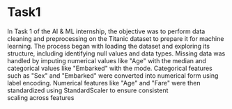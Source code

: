 # Task1
In Task 1 of the AI & ML internship, the objective was to perform data cleaning and preprocessing on the Titanic dataset to prepare it for machine learning. The process began with loading the dataset and exploring its structure, including identifying null values and data types. Missing data was handled by imputing numerical values like "Age" with the median and categorical values like "Embarked" with the mode. Categorical features such as "Sex" and "Embarked" were converted into numerical form using label encoding. Numerical features like "Age" and "Fare" were then standardized using StandardScaler to ensure consistent scaling across features
